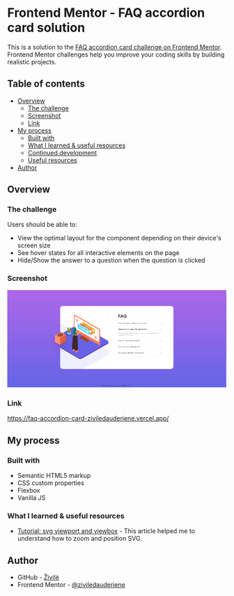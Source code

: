 # Frontend Mentor - FAQ accordion card solution

This is a solution to the [FAQ accordion card challenge on Frontend Mentor](https://www.frontendmentor.io/challenges/faq-accordion-card-XlyjD0Oam). Frontend Mentor challenges help you improve your coding skills by building realistic projects. 

## Table of contents

- [Overview](#overview)
  - [The challenge](#the-challenge)
  - [Screenshot](#screenshot)
  - [Link](#link)
- [My process](#my-process)
  - [Built with](#built-with)
  - [What I learned & useful resources](#what-i-learned)
  - [Continued development](#continued-development)
  - [Useful resources](#useful-resources)
- [Author](#author)


## Overview

### The challenge

Users should be able to:

- View the optimal layout for the component depending on their device's screen size
- See hover states for all interactive elements on the page
- Hide/Show the answer to a question when the question is clicked

### Screenshot

![](https://github.com/ziviledauderiene/FAQ-accordion-card/blob/main/faq-accordion-card-main/images/screenshot.png)

### Link

https://faq-accordion-card-ziviledauderiene.vercel.app/

## My process

### Built with

- Semantic HTML5 markup
- CSS custom properties
- Flexbox
- Vanilla JS


### What I learned & useful resources

- [Tutorial: svg viewport and viewbox](https://webdesign.tutsplus.com/tutorials/svg-viewport-and-viewbox-for-beginners--cms-30844) - This article helped me to understand how to zoom and position SVG. 


## Author

- GitHub - [Živilė](https://github.com/ziviledauderiene)
- Frontend Mentor - [@ziviledauderiene](https://www.frontendmentor.io/profile/ziviledauderiene)

